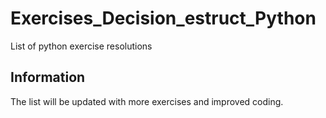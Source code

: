 # Exercises_Decision_estruct_Python
 List of python exercise resolutions
 
 ## Information
The list will be updated with more exercises and improved coding. 
